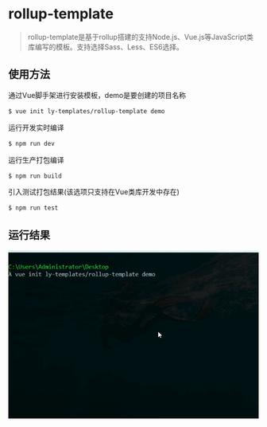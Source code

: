 # rollup-template

> rollup-template是基于rollup搭建的支持Node.js、Vue.js等JavaScript类库编写的模板。支持选择Sass、Less、ES6选择。

## 使用方法

通过Vue脚手架进行安装模板，demo是要创建的项目名称

```bash
$ vue init ly-templates/rollup-template demo
```

运行开发实时编译
```js
$ npm run dev
```

运行生产打包编译
```js
$ npm run build
```

引入测试打包结果(该选项只支持在Vue类库开发中存在)
```js
$ npm run test
```
## 运行结果

![demo](https://github.com/ly-templates/rollup-template/blob/master/example.gif)



